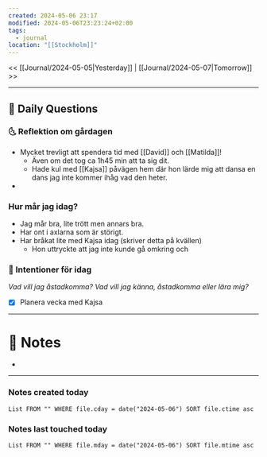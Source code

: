 ```yaml
---
created: 2024-05-06 23:17
modified: 2024-05-06T23:23:24+02:00
tags:
  - journal
location: "[[Stockholm]]"
---
```


<< [[Journal/2024-05-05|Yesterday]] | [[Journal/2024-05-07|Tomorrow]] >>

---
## 📅 Daily Questions
### 🌜 Reflektion om gårdagen
- Mycket trevligt att spendera tid med [[David]] och [[Matilda]]!
	- Även om det tog ca 1h45 min att ta sig dit.
	- Hade kul med [[Kajsa]] påvägen hem där hon lärde mig att dansa en dans jag inte kommer ihåg vad den heter.
- 

### Hur mår jag idag?
- Jag mår bra, lite trött men annars bra. 
- Har ont i axlarna som är störigt.
- Har bråkat lite med Kajsa idag (skriver detta på kvällen)
	- Hon uttryckte att jag inte kunde gå omkring och 

### 🚀  Intentioner för idag
_Vad vill jag åstadkomma? Vad vill jag känna, åstadkomma eller lära mig?_
- [x] Planera vecka med Kajsa

---
# 📝 Notes
- 
---
### Notes created today
```dataview
List FROM "" WHERE file.cday = date("2024-05-06") SORT file.ctime asc
```
### Notes last touched today
```dataview
List FROM "" WHERE file.mday = date("2024-05-06") SORT file.mtime asc
```
